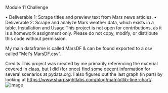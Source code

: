 
Module 11 Challenge

• Deliverable 1: Scrape titles and preview text from Mars news articles.
• Deliverable 2: Scrape and analyze Mars weather data, which exists in a table.
Installation and Usage
This project is not open for contributions, as it is a homework assignment only. Please do not copy, modify, or distribute this code without permission.

My main dataframe is called MarsDF & can be found exported to a csv called "Mel's MarsDF.csv". 


Credits
This project was created by me primarily referencing the material covered in class, but I did (for once) find some decent information for several scenarios at pydata.org. I also figured out the last graph (in part) by looking at https://www.sharpsightlabs.com/blog/matplotlib-line-chart/. 
![image](https://github.com/TGKeeper/Mod-11-Challenge/assets/142008125/0131cb38-bf26-4824-ad92-e2c67ada6b40)
